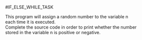 #IF_ELSE_WHILE_TASK
<p>
This program will assign a random number to the variable n <br> 
each time it is executed.<br>
 Complete the source code in order to print whether the number <br>
 stored in the variable n is positive or negative.
</p>

